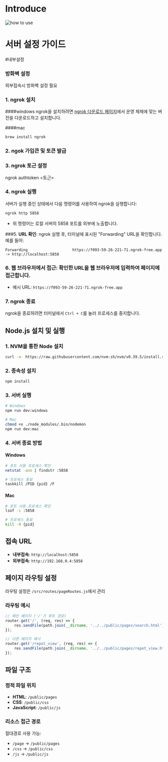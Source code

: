 # Introduce
![how to use](./introduce.gif)

# 서버 설정 가이드
#내부설정
### 방화벽 설정
외부접속시 방화벽 설정 필요

### 1. ngrok 설치
####windows
ngrok을 설치하려면 [ngrok 다운로드 페이지](https://ngrok.com/download)에서 운영 체제에 맞는 버전을 다운로드하고 설치합니다.

####mac
```bash
brew install ngrok
```
### 2. ngok 가입큰 및 토큰 발급

### 3. ngrok 토근 설정
ngrok authtoken <토근>

### 4. ngrok 실행
서버가 실행 중인 상태에서 다음 명령어를 사용하여 ngrok을 실행합니다:
```bash
ngrok http 5858
```
- 위 명령어는 로컬 서버의 5858 포트를 외부에 노출합니다.

###5. **URL 확인**: ngrok 실행 후, 터미널에 표시된 "Forwarding" URL을 확인합니다. 예를 들어:
   ```
   Forwarding                    https://f093-59-26-221-71.ngrok-free.app -> http://localhost:5858
   ```

### 6. **웹 브라우저에서 접근**: 확인한 URL을 웹 브라우저에 입력하여 페이지에 접근합니다.
   - 예시 URL: `https://f093-59-26-221-71.ngrok-free.app`

### 7. ngrok 종료
ngrok을 종료하려면 터미널에서 `Ctrl + C`를 눌러 프로세스를 중지합니다.


## Node.js 설치 및 실행

### 1. NVM을 통한 Node 설치
```bash
curl -o- https://raw.githubusercontent.com/nvm-sh/nvm/v0.39.5/install.sh | bash
```

### 2. 종속성 설치
```bash
npm install
```

### 3. 서버 실행
```bash
# Windows
npm run dev:windows

# Mac
chmod +x ./node_modules/.bin/nodemon
npm run dev:mac
```

### 4. 서버 종료 방법
#### Windows
```bash
# 포트 사용 프로세스 확인
netstat -ano | findstr :5858 

# 프로세스 종료
taskkill /PID {pid} /F
```

#### Mac
```bash
# 포트 사용 프로세스 확인
lsof -i :5858

# 프로세스 종료
kill -9 {pid}
```

## 접속 URL
- **내부접속**: `http://localhost:5858`
- **외부접속**: `http://192.168.0.4:5858`

## 페이지 라우팅 설정
라우팅 설정은 `/src/routes/pageRoutes.js`에서 관리

### 라우팅 예시
```javascript
// 메인 페이지 ('/'가 루트 경로)
router.get('/', (req, res) => {
    res.sendFile(path.join(__dirname, '../../public/pages/search.html'));
});

// 다른 페이지 예시
router.get('/repot_view', (req, res) => {
    res.sendFile(path.join(__dirname, '../../public/pages/repot_view.html'));
});
```

## 파일 구조
### 정적 파일 위치
- **HTML**: `/public/pages`
- **CSS**: `/public/css`
- **JavaScript**: `/public/js`

### 리소스 접근 경로
절대경로 사용 가능:
- `/page` → `/public/pages`
- `/css` → `/public/css`
- `/js` → `/public/js`
